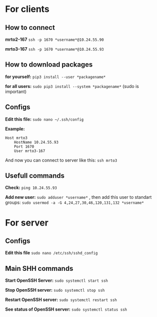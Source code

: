 # For clients

## How to connect

**mrto2-167**
`ssh -p 1670 *username*@10.24.55.90`

**mrto3-167**
`ssh -p 1670 *username*@10.24.55.93`

## How to download packages

**for yourself:**
`pip3 install --user *packagename*`

**for all users:**
`sudo pip3 install --system *packagename*` 
(sudo is important)


## Configs

**Edit this file:**
`sudo nano ~/.ssh/config`

**Example:**
```
Host mrto3
    HostName 10.24.55.93
    Port 1670
    User mrto3-167
```
And now you can connect to server like this: `ssh mrto3`

## Usefull commands
**Check:** 
`ping 10.24.55.93`

**Add new user:**
`sudo adduser *username*`
, then add this user to standart groups:
`sudo usermod -a -G 4,24,27,30,46,120,131,132 *username*`

# For server

## Configs

**Edit this file**
`sudo nano /etc/ssh/sshd_config`

## Main SHH commands

**Start OpenSSH Server:**
`sudo systemctl start ssh`

**Stop OpenSSH server:**
`sudo systemctl stop ssh`

**Restart OpenSSH server:**
`sudo systemctl restart ssh`

**See status of OpenSSH server:** 
`sudo systemctl status ssh`

